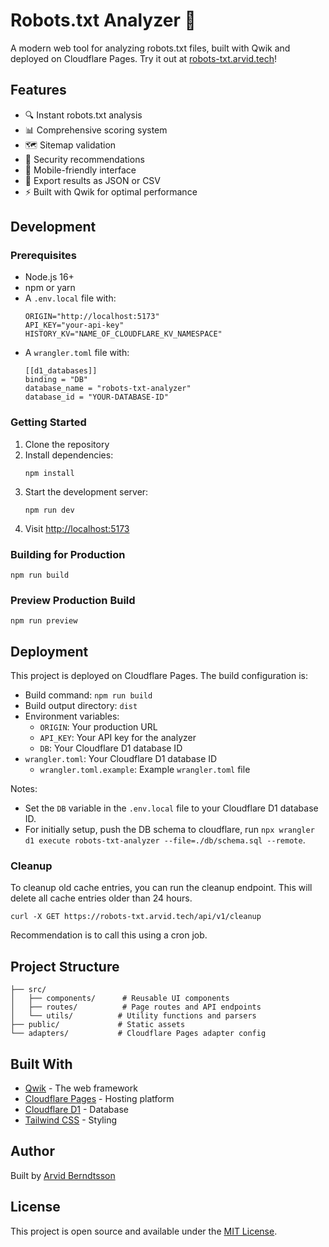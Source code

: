 # Robots.txt Analyzer 🤖

A modern web tool for analyzing robots.txt files, built with Qwik and deployed on Cloudflare Pages. Try it out at [robots-txt.arvid.tech](https://robots-txt.arvid.tech)!

## Features

- 🔍 Instant robots.txt analysis
- 📊 Comprehensive scoring system
- 🗺️ Sitemap validation
- 🚫 Security recommendations
- 📱 Mobile-friendly interface
- 💾 Export results as JSON or CSV
- ⚡️ Built with Qwik for optimal performance

## Development

### Prerequisites

- Node.js 16+
- npm or yarn
- A `.env.local` file with:
  ```shell
  ORIGIN="http://localhost:5173"
  API_KEY="your-api-key"
  HISTORY_KV="NAME_OF_CLOUDFLARE_KV_NAMESPACE"
  ```
- A `wrangler.toml` file with:
  ```shell
  [[d1_databases]]
  binding = "DB"
  database_name = "robots-txt-analyzer"
  database_id = "YOUR-DATABASE-ID" 
  ```

### Getting Started

1. Clone the repository
2. Install dependencies:
   ```shell
   npm install
   ```
3. Start the development server:
   ```shell
   npm run dev
   ```
4. Visit [http://localhost:5173](http://localhost:5173)

### Building for Production

```shell
npm run build
```

### Preview Production Build

```shell
npm run preview
```

## Deployment

This project is deployed on Cloudflare Pages. The build configuration is:

- Build command: `npm run build`
- Build output directory: `dist`
- Environment variables:
  - `ORIGIN`: Your production URL
  - `API_KEY`: Your API key for the analyzer
  - `DB`: Your Cloudflare D1 database ID
- `wrangler.toml`: Your Cloudflare D1 database ID
  - `wrangler.toml.example`: Example `wrangler.toml` file

Notes:
- Set the `DB` variable in the `.env.local` file to your Cloudflare D1 database ID.
- For initially setup, push the DB schema to cloudflare, run `npx wrangler d1 execute robots-txt-analyzer --file=./db/schema.sql --remote`.

### Cleanup

To cleanup old cache entries, you can run the cleanup endpoint. This will delete all cache entries older than 24 hours.

```shell
curl -X GET https://robots-txt.arvid.tech/api/v1/cleanup
```

Recommendation is to call this using a cron job.

## Project Structure

```
├── src/
│   ├── components/      # Reusable UI components
│   ├── routes/          # Page routes and API endpoints
│   └── utils/          # Utility functions and parsers
├── public/             # Static assets
└── adapters/           # Cloudflare Pages adapter config
```

## Built With

- [Qwik](https://qwik.dev/) - The web framework
- [Cloudflare Pages](https://pages.cloudflare.com/) - Hosting platform
- [Cloudflare D1](https://developers.cloudflare.com/d1/) - Database
- [Tailwind CSS](https://tailwindcss.com/) - Styling

## Author

Built by [Arvid Berndtsson](https://arvid.tech)

## License

This project is open source and available under the [MIT License](LICENSE).

